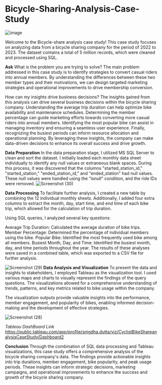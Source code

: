 # Bicycle-Sharing-Analysis-Case-Study

![image](https://github.com/duttasnigdha14/Bicycle-Sharing-Case-Study/assets/108872975/1ee4dd6d-5d13-44e0-899c-5de7aff87057)



Welcome to the Bicycle-share analysis case study! 
This case study focuses on analyzing data from a bicycle sharing company for the period of 2022 to 2023. The dataset contains a total of 5 million records, which were cleaned and processed using SQL.

**Ask**
What is the problem you are trying to solve?
The main problem addressed in this case study is to identify strategies to convert casual riders into annual members. By understanding the differences between these two member types and their motivations, we can design targeted marketing strategies and operational improvements to drive membership conversion.

How can my insights drive business decisions?
The insights gained from this analysis can drive several business decisions within the bicycle sharing company. Understanding the average trip duration can help optimize bike availability and maintenance schedules. Determining the member percentage can guide marketing efforts towards converting more casual riders into annual members. Identifying the most popular bike can assist in managing inventory and ensuring a seamless user experience. Finally, recognizing the busiest periods can inform resource allocation and operational planning. By leveraging these insights, the company can make data-driven decisions to enhance its overall success and drive growth.

**Data Preparation**
In the data preparation stage, I utilized MS SQL Server to clean and sort the dataset. I initially loaded each monthly data sheet individually to identify any null values or extraneous blank spaces. During this process, it was discovered that the columns "started_station_id," "started_station," "ended_station_id," and "ended_station" had null values. These null values were handled using the "isnull" condition, and the ride IDs were removed.
![Screenshot (30)](https://github.com/duttasnigdha14/Bicycle-Sharing-Case-Study/assets/108872975/0a57f7df-b4ad-4c16-8c88-3c3a6cd5a7a3)


**Data Processing**
To facilitate further analysis, I created a new table by combining the 12 individual monthly sheets. Additionally, I added four extra columns to extract the month, day, start time, and end time of each bike trip, which allowed for the calculation of trip duration.

Using SQL queries, I analyzed several key questions:

Average Trip Duration: Calculated the average duration of bike trips.
Member Percentage: Determined the percentage of individual members using the bike.
Popular Bike: Identified the most frequently used bike among all members.
Busiest Month, Day, and Time: Identified the busiest month, day, and time periods throughout the year.
The results of these analyses were saved in a combined table, which was exported to a CSV file for further analysis.

![Screenshot (29)](https://github.com/duttasnigdha14/Bicycle-Sharing-Case-Study/assets/108872975/a11c0ebc-ee25-48a5-b3d3-5dd636c2911e)
**Data Analysis and Visualization**
To present the data and insights to stakeholders, I employed Tableau as the visualization tool. I used various maps and charts to visually represent the findings of the query questions. The visualizations allowed for a comprehensive understanding of trends, patterns, and key metrics related to bike usage within the company.

The visualization outputs provide valuable insights into the performance, member engagement, and popularity of bikes, enabling informed decision-making and the development of effective strategies.


![Screenshot (28)](https://github.com/duttasnigdha14/Bicycle-Sharing-Case-Study/assets/108872975/87369397-01a6-4263-96dd-df743d99aa91)


*Tableau DashBoard Link*
https://public.tableau.com/app/profile/snigdha.dutta/viz/CyclistBikeShareanalysisCaseStudy/Dashboard2


**Conclusion**
Through the combination of SQL data processing and Tableau visualizations, this case study offers a comprehensive analysis of the bicycle sharing company's data. The findings provide actionable insights into trip durations, member engagement, bike popularity, and peak usage periods. These insights can inform strategic decisions, marketing campaigns, and operational improvements to enhance the success and growth of the bicycle sharing company.
